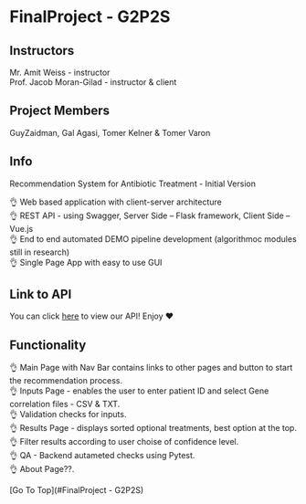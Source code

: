 # FinalProject - G2P2S

## Instructors
Mr. Amit Weiss - instructor<br />
Prof. Jacob Moran-Gilad - instructor & client

## Project Members
GuyZaidman, Gal Agasi, Tomer Kelner & Tomer Varon


## Info
Recommendation System for Antibiotic Treatment - Initial Version

:ok_hand: Web based application with client-server architecture<br />
:ok_hand: REST API - using Swagger, Server Side – Flask framework, Client Side – Vue.js<br />
:ok_hand: End to end automated DEMO pipeline development (algorithmoc modules still in research)<br />
:ok_hand: Single Page App with easy to use GUI<br />

## Link to API
You can click [here](https://app.swaggerhub.com/apis-docs/tomerkel/HW3.1/1.0.0/) to view our API!
Enjoy :heart:

## Functionality
:ok_hand: Main Page with Nav Bar contains links to other pages and button to start the recommendation process.<br />
:ok_hand: Inputs Page - enables the user to enter patient ID and select Gene correlation files -  CSV & TXT.<br />
:ok_hand: Validation checks for inputs.<br />
:ok_hand: Results Page - displays sorted optional treatments, best option at the top.<br />
:ok_hand: Filter results according to user choise of confidence level.<br />
:ok_hand: QA - Backend autameted checks using Pytest.<br />
:ok_hand: About Page??.<br />

          
[Go To Top](#FinalProject - G2P2S)
